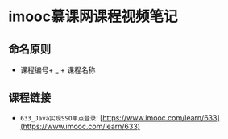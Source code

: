 # imooc慕课网课程视频笔记

## 命名原则

- 课程编号+ _ + 课程名称

## 课程链接

- `633_Java实现SSO单点登录`: [https://www.imooc.com/learn/633](https://www.imooc.com/learn/633)
